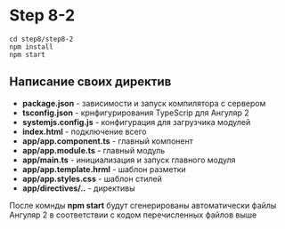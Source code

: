 # Step 8-2

```
cd step8/step8-2
npm install
npm start
```

## Написание своих директив

* **package.json** - зависимости и запуск компилятора с сервером
* **tsconfig.json** - крнфигурирования TypeScrip для Ангуляр 2
* **systemjs.config.js** - конфигурация для загрузчика модулей
* **index.html** - подключение всего
* **app/app.component.ts** - главный компонент
* **app/app.module.ts** - главный модуль
* **app/main.ts** - инициализация и запуск главного модуля
* **app/app.template.hrml** - шаблон разметки
* **app/app.styles.css** - шаблон стилей
* **app/directives/..** - директивы

После комнды **npm start** будут сгенерированы автоматически файлы Ангуляр 2 в соответствии с кодом перечисленных файлов выше
